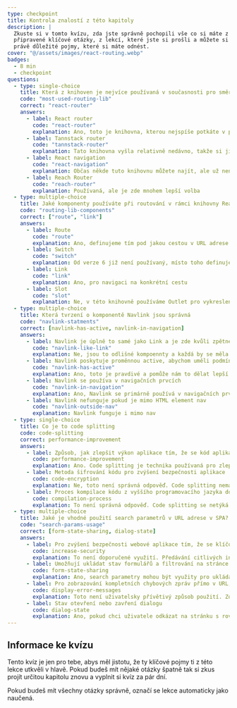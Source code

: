 ```yaml
---
type: checkpoint
title: Kontrola znalostí z této kapitoly
description: |
  Zkuste si v tomto kvízu, zda jste správně pochopili vše co si máte z této kapitoly odnést. Zde máte
  připravené klíčové otázky, z lekcí, které jste si prošli a můžete si prověřit, zda máte osvojené
  právě důležité pojmy, které si máte odnést.
cover: "@/assets/images/react-routing.webp"
badges:
  - 8 min
  - checkpoint
questions:
  - type: single-choice
    title: Která z knihoven je nejvíce používaná v současnosti pro směrování na straně klienta?
    code: "most-used-routing-lib"
    correct: "react-router"
    answers:
      - label: React router
        code: "react-router"
        explanation: Ano, toto je knihovna, kterou nejspíše potkáte v projektu v práci
      - label: Tannstack router
        code: "tannstack-router"
        explanation: Tato knihovna vyšla relativně nedávno, takže si ji mnoho projektů ještě neosvojilo
      - label: React navigation
        code: "react-navigation"
        explanation: Občas někde tuto knihovnu můžete najít, ale už není dále udržovaná a nebyla nikdy tak populární
      - label: Reach Router
        code: "reach-router"
        explanation: Používaná, ale je zde mnohem lepší volba
  - type: multiple-choice
    title: Jaké komponenty používáte při routování v rámci knihovny React router v6
    code: "routing-lib-components"
    correct: ["route", "link"]
    answers:
      - label: Route
        code: "route"
        explanation: Ano, definujeme tím pod jakou cestou v URL adrese se má vykreslit potomci této komponenty
      - label: Switch
        code: "switch"
        explanation: Od verze 6 již není používaný, místo toho definujeme podobné chování přes <Routes />
      - label: Link
        code: "link"
        explanation: Ano, pro navigaci na konkrétní cestu
      - label: Slot
        code: "slot"
        explanation: Ne, v této knihovně používáme Outlet pro vykreslení komponenty z definice cest
  - type: multiple-choice
    title: Která tvrzení o komponentě Navlink jsou správná
    code: "navlink-statments"
    correct: [navlink-has-active, navlink-in-navigation]
    answers:
      - label: Navlink je úplně to samé jako Link a je zde kvůli zpětné kompatibilitě
        code: "navlink-like-link"
        explanation: Ne, jsou to odlišné kompoennty a každá by se měla používat tam, kde dává smysl
      - label: Navlink poskytuje proměnnou active, abychom uměli podmínit styly u aktivního linku
        code: "navlink-has-active"
        explanation: Ano, toto je pravdivé a pomůže nám to dělat lepší UI pro uživatele
      - label: Navlink se používa v navigačních prvcích
        code: "navlink-in-navigation"
        explanation: Ano, Navlink se primárně používá v navigačních prvcích
      - label: Navlink nefunguje pokud je mimo HTML element nav
        code: "navlink-outside-nav"
        explanation: Navlink funguje i mimo nav
  - type: single-choice
    title: Co je to code splitting
    code: code-splitting
    correct: performance-improvement
    answers:
      - label: Způsob, jak zlepšit výkon aplikace tím, že se kód aplikace rozdělí na menší části, které se načtí pouze když jsou potřeba
        code: performance-improvement
        explanation: Ano. Code splitting je technika používaná pro zlepšení výkonu aplikace tím, že rozdělí kód aplikace na menší, samostatně načítané balíčky.
      - label: Metoda šifrování kódu pro zvýšení bezpečnosti aplikace
        code: code-encryption
        explanation: Ne, toto není správná odpověď. Code splitting nemá nic společného se šifrováním kódu; místo toho je to technika optimalizace výkonu aplikace.
      - label: Proces kompilace kódu z vyššího programovacího jazyka do jazyka strojového
        code: compilation-process
        explanation: To není správná odpověď. Code splitting se netýká procesu kompilace kódu, ale spíše jeho dynamického načítání během běhu aplikace.
  - type: multiple-choice
    title: Jaké je vhodné použití search parametrů v URL adrese v SPA?
    code: "search-params-usage"
    correct: [form-state-sharing, dialog-state]
    answers:
      - label: Pro zvýšení bezpečnosti webové aplikace tím, že se klíčové informace předávají přes URL
        code: increase-security
        explanation: To není doporučené využití. Předávání citlivých informací přes URL, včetně search parametrů, může vést k bezpečnostním rizikům, protože URL jsou často logovány a mohou být snadno přístupné.
      - label: Umožňují ukládat stav formulářů a filtrování na stránce pro snadné sdílení nebo opětovné použití
        code: form-state-sharing
        explanation: Ano, search parametry mohou být využity pro ukládání stavů formulářů nebo filtrování, což umožňuje uživatelům sdílet odkazy s přednastavenými hodnotami nebo si uložit tyto nastavení pro budoucí použití
      - label: Pro zobrazování kompletních chybových zpráv přímo v URL, když dojde k chybě na stránce
        code: display-error-messages
        explanation: Toto není uživatelsky přívětivý způsob použití. Zobrazování kompletních chybových zpráv v URL může být matoucí pro uživatele a také představuje riziko pro bezpečnost, protože potenciálně odhaluje citlivé informace o struktuře aplikace nebo o chybách v kódu.
      - label: Stav otevření nebo zavření dialogu
        code: dialog-state
        explanation: Ano, pokud chci uživatele odkázat na stránku s rovnou otevřeným dialogem tak search parametry jsou pro toto vhodné řešení.
---
```


## Informace ke kvízu

Tento kvíz je jen pro tebe, abys měl jistotu, že ty klíčové pojmy ti z této lekce utkvěli v hlavě. Pokud budeš
mít nějaké otázky špatně tak si zkus projít určitou kapitolu znovu a vyplnit si kvíz za pár dní.

Pokud budeš mít všechny otázky správně, označí se lekce automaticky jako naučená.